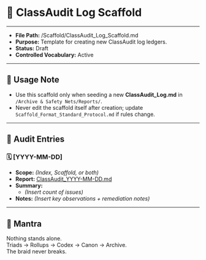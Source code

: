 # 📜 ClassAudit Log Scaffold  

---  
- **File Path:** /Scaffold/ClassAudit_Log_Scaffold.md  
- **Purpose:** Template for creating new ClassAudit log ledgers.  
- **Status:** Draft  
- **Controlled Vocabulary:** Active  
---  

## 📌 Usage Note  

- Use this scaffold only when seeding a new **ClassAudit_Log.md** in `/Archive & Safety Nets/Reports/`.  
- Never edit the scaffold itself after creation; update `Scaffold_Format_Standard_Protocol.md` if rules change.  

---  

## 📑 Audit Entries  

### 🗓️ [YYYY-MM-DD]  
- **Scope:** *(Index, Scaffold, or both)*  
- **Report:** [ClassAudit_YYYY-MM-DD.md](ClassAudit_YYYY-MM-DD.md)  
- **Summary:**  
  - *(Insert count of issues)*  
- **Notes:** *(Insert key observations + remediation notes)*  

---  

## 🌌 Mantra  

Nothing stands alone.  
Triads → Rollups → Codex → Canon → Archive.  
The braid never breaks.  
